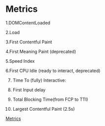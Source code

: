 # Metrics

1.DOMContentLoaded

 2.Load 

3.First Contentful Paint 

4.First Meaning Paint (deprecated) 

5.Speed Index 

6.First CPU Idle (ready to interact, deprecated) 

7. Time To (fully) Interactive: 

8. First Input delay 

9. Total Blocking Time(from FCP to TTI) 

10. Largest Contentful Paint (2.5s)

[Metrics](https://web.dev/metrics/)